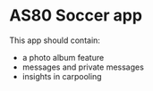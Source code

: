 # AS80 Soccer app

This app should contain:

- a photo album feature
- messages and private messages
- insights in carpooling
